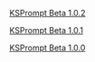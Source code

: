 <a href="https://drive.google.com/drive/folders/1ztpZBtzEdghySdkr7nMYZlD2_hoe5Lms?usp=sharing" target="_black">KSPrompt Beta 1.0.2</a>

<a href="https://drive.google.com/drive/folders/1-tCXk1NZsPuwYSbrPFZMmNjgZmblnEtO?usp=sharing" target="_black">KSPrompt Beta 1.0.1</a>

<a href="https://drive.google.com/drive/folders/1fcyD8ZQQSHgGB1dSekScAJ2tOqGcJ0wa" target="_blank">KSPrompt Beta 1.0.0</a>
